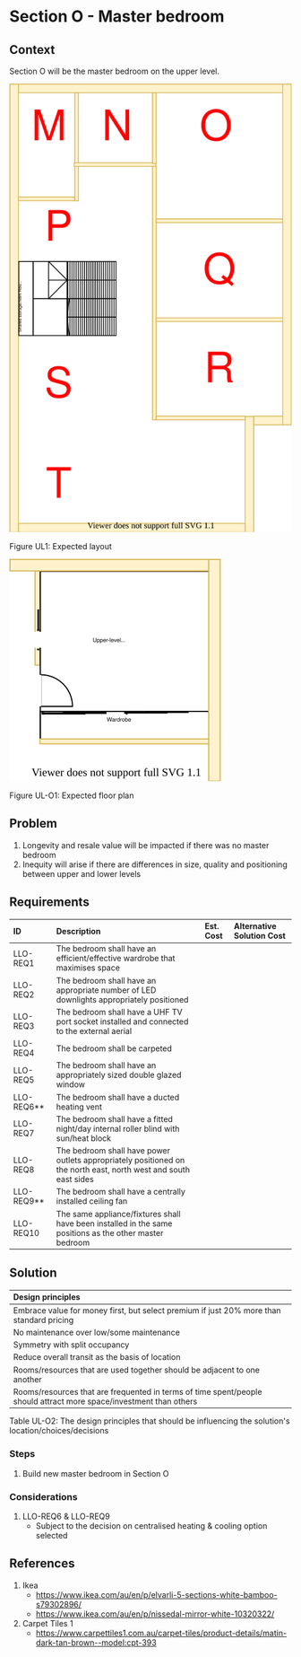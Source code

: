 # Section O - Master bedroom

## Context

Section O will be the master bedroom on the upper level.

![TO-BE upper-level diagram](upper-Level-TO-BE-sections.svg)

Figure UL1: Expected layout

![TO-BE upper-level Section O diagram](Upper-Level-TO-BE-section-O.svg)

Figure UL-O1: Expected floor plan


## Problem

1. Longevity and resale value will be impacted if there was no master bedroom
2. Inequity will arise if there are differences in size, quality and positioning between upper and lower levels


## Requirements

|ID|Description|Est. Cost|Alternative Solution Cost|
|:---|:---|:---|:---|
|LLO-REQ1|The bedroom shall have an efficient/effective wardrobe that maximises space|||
|LLO-REQ2|The bedroom shall have an appropriate number of LED downlights appropriately positioned|||
|LLO-REQ3|The bedroom shall have a UHF TV port socket installed and connected to the external aerial|||
|LLO-REQ4|The bedroom shall be carpeted|||
|LLO-REQ5|The bedroom shall have an appropriately sized double glazed window|||
|LLO-REQ6**|The bedroom shall have a ducted heating vent|||
|LLO-REQ7|The bedroom shall have a fitted night/day internal roller blind with sun/heat block|||
|LLO-REQ8|The bedroom shall have power outlets appropriately positioned on the north east, north west and south east sides|||
|LLO-REQ9**|The bedroom shall have a centrally installed ceiling fan|||
|LLO-REQ10|The same appliance/fixtures shall have been installed in the same positions as the other master bedroom|||


## Solution

|Design principles|
|:---|
|Embrace value for money first, but select premium if just 20% more than standard pricing|
|No maintenance over low/some maintenance|
|Symmetry with split occupancy|
|Reduce overall transit as the basis of location|
|Rooms/resources that are used together should be adjacent to one another|
|Rooms/resources that are frequented in terms of time spent/people should attract more space/investment than others|

Table UL-O2: The design principles that should be influencing the solution's location/choices/decisions

### Steps
1. Build new master bedroom in Section O

### Considerations

1. LLO-REQ6 & LLO-REQ9
    - Subject to the decision on centralised heating & cooling option selected


## References
1. Ikea
    - https://www.ikea.com/au/en/p/elvarli-5-sections-white-bamboo-s79302896/
    - https://www.ikea.com/au/en/p/nissedal-mirror-white-10320322/
2. Carpet Tiles 1
    - https://www.carpettiles1.com.au/carpet-tiles/product-details/matin-dark-tan-brown--model:cpt-393
